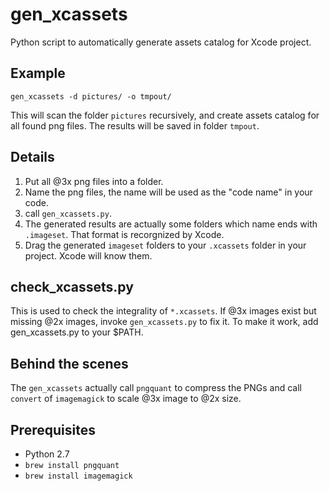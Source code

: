 # gen_xcassets

Python script to automatically generate assets catalog for Xcode project.

## Example

	gen_xcassets -d pictures/ -o tmpout/

This will scan the folder `pictures` recursively, and create assets catalog for all found png files. The results will be saved in folder `tmpout`.

## Details

1. Put all @3x png files into a folder.
2. Name the png files, the name will be used as the "code name" in your code.
3. call `gen_xcassets.py`.
4. The generated results are actually some folders which name ends with `.imageset`. That format is recorgnized by Xcode.
5. Drag the generated `imageset` folders to your `.xcassets` folder in your project. Xcode will know them.

## check_xcassets.py

This is used to check the integrality of `*.xcassets`. If @3x images exist but missing @2x images, invoke `gen_xcassets.py` to fix it. To make it work, add gen_xcassets.py to your $PATH.

## Behind the scenes

The `gen_xcassets` actually call `pngquant` to compress the PNGs and call `convert` of `imagemagick` to scale @3x image to @2x size.

## Prerequisites

- Python 2.7
- `brew install pngquant`
- `brew install imagemagick`
